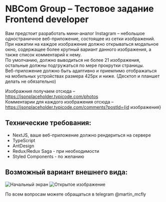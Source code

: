 # NBCom Group – Тестовое задание Frontend developer

Вам предстоит разработать мини-аналог Instagram – небольшое одностраничное веб-приложение, состоящее из сетки изображений.<br>
При нажатии на каждое изображение должно открываться модальное окно, содержащее более крупный вариант данного изображения, а также список комментарий к нему.<br>
По умолчанию, должно выводиться не более 21 изображения, остальные должны подгружаться по мере прокрутки страницы.<br>
Веб-приложение должно быть адаптивно и приемлимо отображаться на мобильных устройствах размера 425px и ниже. (Десктоп и планшет делать не обязательно)<br>

Изображния получаем отсюда – https://jsonplaceholder.typicode.com/photos <br>
Комментарии для каждого изображения отсюда – https://jsonplaceholder.typicode.com/comments?postId={id изображения} <br>
 
## Технические требования:
- NextJS, ваше веб-приложение должно рендериться на сервере
- TypeScript
- AntDesign
- Redux/Redux Saga - при необходимости
- Styled Components - по желанию

## Возможный вариант внешнего вида:
![Начальный экран](https://user-images.githubusercontent.com/44289476/162995854-b8991d3b-fa4f-434b-b3f3-b63f13b6803c.png)
![Открытое изображение](https://user-images.githubusercontent.com/44289476/162997945-ce399bb3-2e3b-4de2-8aa9-ce2a13af1c43.png)


По всем вопросам можете обращаться в telegram @martin_mcfly
